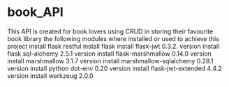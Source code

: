 # book_API
This API is created for book lovers using CRUD in storing their favourite book library 
the following modules where installed or used to achieve this project 
install flask restful 
install flask
install flask-jwt 0.3.2. version 
install flask sql-alchemy 2.5.1 version 
install flask-marshmallow  0.14.0 version 
install marshmallow 3.1.7 version 
install marshmallow-sqlalchemy  0.28.1 version 
install python dot-env 0.20 version 
install flask-jwt-extended  4.4.2 version 
install werkzeug 2.0.0 
